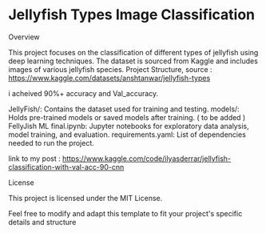 # Jellyfish Types Image Classification
Overview

This project focuses on the classification of different types of jellyfish using deep learning techniques. The dataset is sourced from Kaggle and includes images of various jellyfish species.
Project Structure, source : https://www.kaggle.com/datasets/anshtanwar/jellyfish-types

i acheived 90%+ accuracy and Val_accuracy.

JellyFish/: Contains the dataset used for training and testing.
models/: Holds pre-trained models or saved models after training. ( to be added )
FellyJish ML final.ipynb: Jupyter notebooks for exploratory data analysis, model training, and evaluation.
requirements.yaml: List of dependencies needed to run the project.

link to my post : https://www.kaggle.com/code/ilyasderrar/jellyfish-classification-with-val-acc-90-cnn

License

This project is licensed under the MIT License.

Feel free to modify and adapt this template to fit your project's specific details and structure